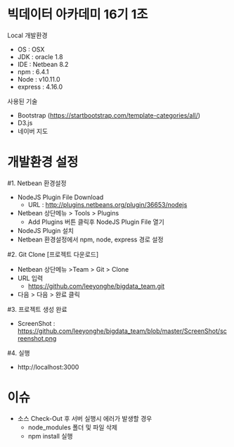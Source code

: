 # 빅데이터 아카데미 16기 1조

Local 개발환경

 - OS : OSX
 - JDK : oracle 1.8
 - IDE : Netbean 8.2
 - npm : 6.4.1
 - Node : v10.11.0
 - express : 4.16.0
 
사용된 기술
 - Bootstrap (https://startbootstrap.com/template-categories/all/)
 - D3.js
 - 네이버 지도
 
# 개발환경 설정

#1. Netbean 환경설정
 - NodeJS Plugin File Download
   - URL : http://plugins.netbeans.org/plugin/36653/nodejs
 - Netbean 상단메뉴 > Tools > Plugins
   - Add Plugins 버튼 클릭후 NodeJS Plugin File 열기
 - NodeJS Plugin 설치
 - Netbean 환경설정에서 npm, node, express 경로 설정

#2. Git Clone [프로젝트 다운로드]
 - Netbean 상단메뉴 >Team > Git > Clone
 - URL 입력
   - https://github.com/leeyonghe/bigdata_team.git
 - 다음 > 다음 > 완료 클릭
 
#3. 프로젝트 생성 완료
 - ScreenShot : https://github.com/leeyonghe/bigdata_team/blob/master/ScreenShot/screenshot.png
 
#4. 실행
 - http://localhost:3000
 
# 이슈
 - 소스 Check-Out 후 서버 실행시 에러가 발생할 경우
   - node_modules 폴더 및 파일 삭제
   - npm install 실행
